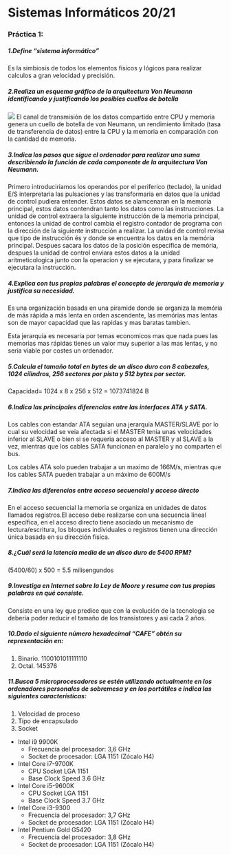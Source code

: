# Sistemas Informáticos 20/21
### Práctica 1:
##### 1.Define “sistema informático”
Es la simbiosis de todos los elementos físicos y lógicos para realizar calculos a gran velocidad y precisión.
##### 2.Realiza un esquema gráfico de la arquitectura Von Neumann identificando y justificando los posibles cuellos de botella
<img src="https://wizbyte.files.wordpress.com/2014/07/vonneumann2.jpg"/>
El canal de transmisión de los datos compartido entre CPU y memoria genera un cuello de botella de von Neumann, un rendimiento limitado (tasa de transferencia de datos) entre la CPU y la memoria en comparación con la cantidad de memoria.

##### 3.Indica los pasos que sigue el ordenador para realizar una suma describiendo la función de cada componente de la arquitectura Von Neumann.
Primero introduciriamos los operandos por el periferico (teclado), la unidad E/S interpretaria las pulsaciones y las transformaria en datos que la unidad de control pudiera entender.
Estos datos se alamcenaran en la memoria principal, estos datos contendran tanto los datos como las instrucciones.
La unidad de control extraera la siguiente instrucción de la memoria principal, entonces la unidad de control cambia el registro contador de programa con la dirección de la siguiente instrucción a realizar.
La unidad de control revisa que tipo de instrucción és y donde se encuentra los datos en la memória principal.
Despues sacara los datos de la posición especifica de memória, despues la unidad de control enviara estos datos a la unidad aritmeticologica junto con la operacion y se ejecutara, y para finalizar se ejecutara la instrucción.
##### 4.Explica con tus propias palabras el concepto de jerarquía de memoria y justifica su necesidad.
Es una organización basada en una piramide donde se organiza la memória de más rápida a más lenta en orden ascendente, las memórias mas lentas son de mayor capacidad que las rapidas y mas baratas tambien.

Esta jerarquia es necesaria por temas economicos mas que nada pues las memorias mas rápidas tienes un valor muy superior a las mas lentas, y no seria viable por costes un ordenador.
##### 5.Calcula el tamaño total en bytes de un disco duro con 8 cabezales, 1024 cilindros, 256 sectores por pista y 512 bytes por sector.
Capacidad= 1024 x 8 x 256 x 512 = 1073741824 B
##### 6.Indica las principales diferencias entre las interfaces ATA y SATA.
Los cables con estandar ATA seguian una jerarquía MASTER/SLAVE por lo cual su velocidad se veia afectada si el MASTER tenia unas velocidades inferior al SLAVE o bien si se requeria acceso al MASTER y al SLAVE a la vez, mientras que los cables SATA funcionan en paralelo y no comparten el bus.

Los cables ATA solo pueden trabajar a un maximo de 166M/s, mientras que los cables SATA pueden trabajar a un máximo de 600M/s
##### 7.Indica las diferencias entre acceso secuencial y acceso directo
En el acceso secuencial la memoria se organiza en unidades de datos llamados registros.El acceso debe realizarse con una secuencia lineal específica, en el acceso directo tiene asociado un mecanismo de lectura/escritura, los bloques individuales  o  registros  tienen  una dirección única basada en su dirección física.
##### 8.¿Cuál será la latencia media de un disco duro de 5400 RPM?
(5400/60) x 500 = 5.5 milisengundos
##### 9.Investiga en Internet sobre la Ley de Moore y resume con tus propias palabras en qué consiste.
Consiste en una ley que predice que con la evolución de la tecnologia se deberia poder reducir el tamaño de los transistores y asi cada 2 años.
##### 10.Dado el siguiente número hexadecimal “CAFE” obtén su representación en:
1. Binario.
1100101011111110
2. Octal.
145376
##### 11.Busca 5 microprocesadores se estén utilizando actualmente en los ordenadores personales de sobremesa y en los portátiles e indica las siguientes características:
1. Velocidad de proceso
2. Tipo de encapsulado
3. Socket
- Intel i9 9900K
  - Frecuencia del procesador: 3,6 GHz
  - Socket de procesador: LGA 1151 (Zócalo H4)
- Intel Core i7-9700K
  - CPU Socket LGA 1151
  - Base Clock Speed 3.6 GHz
- Intel Core i5-9600K
  - CPU Socket LGA 1151
  - Base Clock Speed 3.7 GHz
- Intel Core i3-9300
  - Frecuencia del procesador: 3,7 GHz
  - Socket de procesador: LGA 1151 (Zócalo H4)
- Intel Pentium Gold G5420
  - Frecuencia del procesador: 3,8 GHz
  - Socket de procesador: LGA 1151 (Zócalo H4)
